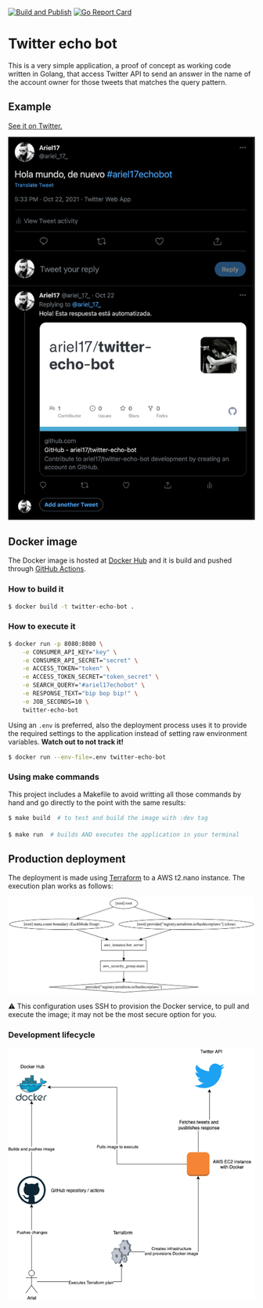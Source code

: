 [![Build and Publish](https://github.com/ariel17/twitter-echo-bot/actions/workflows/main.yml/badge.svg)](https://github.com/ariel17/twitter-echo-bot/actions/workflows/main.yml)
[![Go Report Card](https://goreportcard.com/badge/github.com/ariel17/twitter-echo-bot)](https://goreportcard.com/report/github.com/ariel17/twitter-echo-bot)

# Twitter echo bot

This is a very simple application, a proof of concept as working code written in
Golang, that access Twitter API to send an answer in the name of the account
owner for those tweets that matches the query pattern.

## Example

[See it on Twitter.](https://twitter.com/ariel_17_/status/1451647851180740609)

![automated response](./docs/example.png)

## Docker image

The Docker image is hosted at [Docker Hub](https://hub.docker.com/r/ariel17/twitter-echo-bot)
and it is build and pushed through [GitHub Actions](./actions).

### How to build it

```bash
$ docker build -t twitter-echo-bot .
```

### How to execute it

```bash
$ docker run -p 8080:8080 \
    -e CONSUMER_API_KEY="key" \
    -e CONSUMER_API_SECRET="secret" \
    -e ACCESS_TOKEN="token" \
    -e ACCESS_TOKEN_SECRET="token_secret" \
    -e SEARCH_QUERY="#ariel17echobot" \
    -e RESPONSE_TEXT="bip bop bip!" \
    -e JOB_SECONDS=10 \
    twitter-echo-bot
```

Using an `.env` is preferred, also the deployment process uses it to provide
the required settings to the application instead of setting raw environment
variables. **Watch out to not track it!**

```bash
$ docker run --env-file=.env twitter-echo-bot
```

### Using make commands

This project includes a Makefile to avoid writting all those commands by hand
and go directly to the point with the same results:

```bash
$ make build  # to test and build the image with :dev tag

$ make run  # builds AND executes the application in your terminal
```

## Production deployment

The deployment is made using [Terraform](https://www.terraform.io/) to a AWS
t2.nano instance. The execution plan works as follows:

![Execution plan](./docs/graph.svg)

:warning: This configuration uses SSH to provision the Docker service, to pull
and execute the image; it may not be the most secure option for you.

### Development lifecycle

![Services integration diagram](./docs/lifecycle.png)
